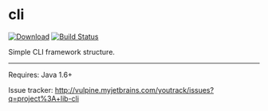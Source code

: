 cli
===

[![Download](https://api.bintray.com/packages/vpx/maven/cli/images/download.svg)](https://bintray.com/vpx/maven/cli/_latestVersion)
[![Build Status](https://travis-ci.org/Vulpine-IO/lib-cli.svg?branch=development)](https://travis-ci.org/Vulpine-IO/lib-cli)

Simple CLI framework structure.




----

Requires: Java 1.6+


Issue tracker: http://vulpine.myjetbrains.com/youtrack/issues?q=project%3A+lib-cli